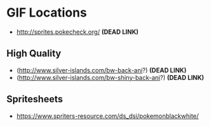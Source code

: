 # GIF Locations

* http://sprites.pokecheck.org/ **(DEAD LINK)**

## High Quality

* (http://www.silver-islands.com/bw-back-ani?) **(DEAD LINK)**
* (http://www.silver-islands.com/bw-shiny-back-ani?) **(DEAD LINK)**

## Spritesheets
* https://www.spriters-resource.com/ds_dsi/pokemonblackwhite/
